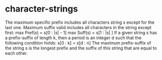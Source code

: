 # character-strings
The maximum specific prefix includes all characters
string s except for the last one. Maximum suffix
valid includes all characters in the string except
first:
max Pref(s) = s[0 : |s| - 1] max Suff(s) = s[1 : |s| ]
If a given string s has a prefix-suffix of length k, then
a period is an integer d such that the following condition holds:
s[0 : k] = s[d : n]
The maximum prefix-suffix of the string s is the longest prefix and
the suffix of this string that are equal to each other.
